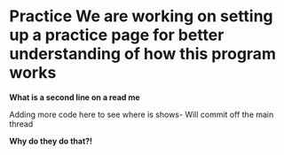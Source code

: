 # Practice We are working on setting up a practice page for better understanding of how this program works
**What is a second line on a read me**

Adding more code here to see where is shows- Will commit off the main thread

**Why do they do that?!**
